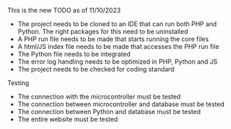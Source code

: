 This is the new TODO as of 11/10/2023

* The project needs to be cloned to an IDE that can run both PHP and Python. The right packages for this need to be uninstalled
* A PHP run file needs to be made that starts running the core files
* A html/JS index file needs to be made that accesses the PHP run file
* The Python file needs to be integrated
* The error log handling needs to be optimized in PHP, Python and JS
* The project needs to be checked for coding standard


Testing
* The connection with the microcontroller must be tested
* The connection between microcontroller and database must be tested
* The connection between Python and database must be tested
* The entire website must be tested